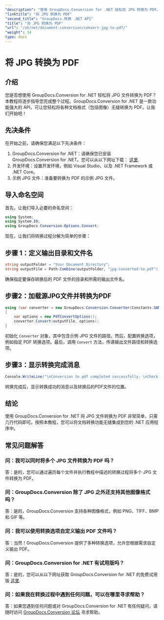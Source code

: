 ```yaml
---
"description": "使用 GroupDocs.Conversion for .NET 轻松将 JPG 转换为 PDF。按照本分步教程，即可实现无缝文档转换。"
"linktitle": "将 JPG 转换为 PDF"
"second_title": "GroupDocs.转换 .NET API"
"title": "将 JPG 转换为 PDF"
"url": "/zh/net/document-conversion/convert-jpg-to-pdf/"
"weight": 14
type: docs
---
```

# 将 JPG 转换为 PDF

## 介绍

您是否想使用 GroupDocs.Conversion for .NET 轻松将 JPG 文件转换为 PDF？本教程将逐步指导您完成整个过程。GroupDocs.Conversion for .NET 是一款功能强大的 API，可让您轻松将各种文档格式（包括图像）无缝转换为 PDF。让我们开始吧！

## 先决条件

在开始之前，请确保您满足以下先决条件：

1. GroupDocs.Conversion for .NET：请确保您已安装 GroupDocs.Conversion for .NET。您可以从以下网址下载： [这里](https://releases。groupdocs.com/conversion/net/).
2. 开发环境：设置开发环境，例如 Visual Studio，以及 .NET Framework 或 .NET Core。
3. 示例 JPG 文件：准备要转换为 PDF 的示例 JPG 文件。

## 导入命名空间

首先，让我们导入必要的命名空间：

```csharp
using System;
using System.IO;
using GroupDocs.Conversion.Options.Convert;
```

现在，让我们将转换过程分解为简单的步骤：

## 步骤 1：定义输出目录和文件名

```csharp
string outputFolder = "Your Document Directory";
string outputFile = Path.Combine(outputFolder, "jpg-converted-to.pdf");
```

确保指定要保存转换后的 PDF 文件的目录和所需的输出文件名。

## 步骤2：加载源JPG文件并转换为PDF

```csharp
using (var converter = new GroupDocs.Conversion.Converter(Constants.SAMPLE_JPG))
{
    var options = new PdfConvertOptions();
    converter.Convert(outputFile, options);
}
```

初始化 `Converter` 对象，其中包含示例 JPG 文件的路径。然后，配置转换选项，例如指定 PDF 转换选项。最后，调用 `Convert` 方法，传递输出文件路径和转换选项。

## 步骤3：显示转换完成消息

```csharp
Console.WriteLine("\nConversion to pdf completed successfully. \nCheck output in {0}", outputFolder);
```

转换完成后，显示转换成功的消息以及转换后的PDF文件的位置。

## 结论

使用 GroupDocs.Conversion for .NET 将 JPG 文件转换为 PDF 非常简单，只需几行代码即可。按照本教程，您可以将文档转换功能无缝集成到您的 .NET 应用程序中。

## 常见问题解答

### 问：我可以同时将多个 JPG 文件转换为 PDF 吗？

答：是的，您可以通过遍历每个文件并执行教程中描述的转换过程将多个 JPG 文件转换为 PDF。

### 问：GroupDocs.Conversion 除了 JPG 之外还支持其他图像格式吗？

答：是的，GroupDocs.Conversion 支持各种图像格式，例如 PNG、TIFF、BMP 和 GIF 等。

### 问：我可以使用转换选项自定义输出 PDF 文件吗？

答：当然！GroupDocs.Conversion 提供了多种转换选项，允许您根据需求自定义输出 PDF。

### 问：GroupDocs.Conversion for .NET 有试用版吗？

答：是的，您可以从以下网址获取 GroupDocs.Conversion for .NET 的免费试用版 [这里](https://releases。groupdocs.com/).

### 问：如果我在转换过程中遇到任何问题，可以在哪里寻求帮助？

答：如果您遇到任何问题或对 GroupDocs.Conversion for .NET 有任何疑问，请随时访问 [GroupDocs.Conversion 论坛](https://forum.groupdocs.com/c/conversion/11) 寻求帮助。